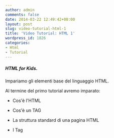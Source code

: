 ```yaml
---
author: admin
comments: false
date: 2014-03-22 12:49:42+00:00
layout: post
slug: video-tutorial-html-1
title: 'Video Tutorial: HTML 1'
wordpress_id: 1826
categories:
- Html
- Tutorial
---
```


##### HTML for Kids.


Impariamo gli elementi base del linguaggio HTML.

Al termine del primo tutorial avremo imparato:



	
  * Cos'è l'HTML

	
  * Cos'è un TAG

	
  * La struttura standard di una pagina HTML

	
  * I Tag <html> <head> <title> <body>


Se non vedi il video qui sotto, [clicca qui](http://www.powtoon.com/p/eYMhTNvPjuG/)


